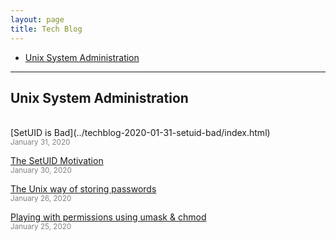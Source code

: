 ```yaml
---
layout: page
title: Tech Blog
---
```


- [Unix System Administration](#unix-sys-admin) 

____________


## Unix System Administration
<!-- <a href="#top">⬆</a> {#unix-sys-admin}  -->
<br>
[SetUID is Bad](../techblog-2020-01-31-setuid-bad/index.html)
<br><small><font color="gray">January 31, 2020</font></small>

[The SetUID Motivation](../techblog-2020-01-30-setuid/index.html)
<br><small><font color="gray">January 30, 2020</font></small>

[The Unix way of storing passwords](../techblog-2020-01-26-passwd/index.html)
<br><small><font color="gray">January 26, 2020</font></small>

[Playing with permissions using umask & chmod](../techblog-2020-01-25-rwx-umask/index.html)
<br><small><font color="gray">January 25, 2020</font></small>

